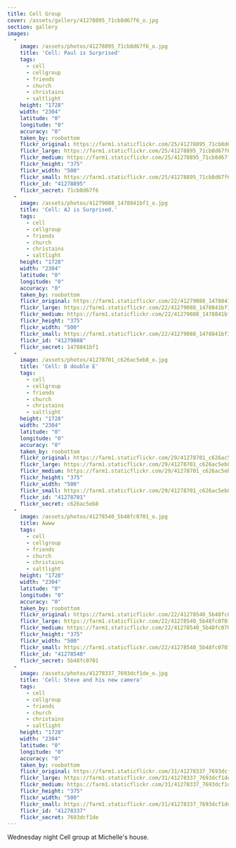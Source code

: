 ```yaml
---
title: Cell Group
cover: /assets/gallery/41278895_71cb8d67f6_o.jpg
section: gallery
images:
  - 
    image: /assets/photos/41278895_71cb8d67f6_o.jpg
    title: 'Cell: Paul is Surprised'
    tags:
      - cell
      - cellgroup
      - friends
      - church
      - christains
      - saltlight
    height: "1728"
    width: "2304"
    latitude: "0"
    longitude: "0"
    accuracy: "0"
    taken_by: roobottom
    flickr_original: https://farm1.staticflickr.com/25/41278895_71cb8d67f6_o.jpg
    flickr_large: https://farm1.staticflickr.com/25/41278895_71cb8d67f6_b.jpg
    flickr_medium: https://farm1.staticflickr.com/25/41278895_71cb8d67f6.jpg
    flickr_height: "375"
    flickr_width: "500"
    flickr_small: https://farm1.staticflickr.com/25/41278895_71cb8d67f6_m.jpg
    flickr_id: "41278895"
    flickr_secret: 71cb8d67f6
  - 
    image: /assets/photos/41279088_1478841bf1_o.jpg
    title: 'Cell: AJ is Surprised.'
    tags:
      - cell
      - cellgroup
      - friends
      - church
      - christains
      - saltlight
    height: "1728"
    width: "2304"
    latitude: "0"
    longitude: "0"
    accuracy: "0"
    taken_by: roobottom
    flickr_original: https://farm1.staticflickr.com/22/41279088_1478841bf1_o.jpg
    flickr_large: https://farm1.staticflickr.com/22/41279088_1478841bf1_b.jpg
    flickr_medium: https://farm1.staticflickr.com/22/41279088_1478841bf1.jpg
    flickr_height: "375"
    flickr_width: "500"
    flickr_small: https://farm1.staticflickr.com/22/41279088_1478841bf1_m.jpg
    flickr_id: "41279088"
    flickr_secret: 1478841bf1
  - 
    image: /assets/photos/41278701_c626ac5eb8_o.jpg
    title: 'Cell: D double E'
    tags:
      - cell
      - cellgroup
      - friends
      - church
      - christains
      - saltlight
    height: "1728"
    width: "2304"
    latitude: "0"
    longitude: "0"
    accuracy: "0"
    taken_by: roobottom
    flickr_original: https://farm1.staticflickr.com/29/41278701_c626ac5eb8_o.jpg
    flickr_large: https://farm1.staticflickr.com/29/41278701_c626ac5eb8_b.jpg
    flickr_medium: https://farm1.staticflickr.com/29/41278701_c626ac5eb8.jpg
    flickr_height: "375"
    flickr_width: "500"
    flickr_small: https://farm1.staticflickr.com/29/41278701_c626ac5eb8_m.jpg
    flickr_id: "41278701"
    flickr_secret: c626ac5eb8
  - 
    image: /assets/photos/41278540_5b48fc0701_o.jpg
    title: Awww
    tags:
      - cell
      - cellgroup
      - friends
      - church
      - christains
      - saltlight
    height: "1728"
    width: "2304"
    latitude: "0"
    longitude: "0"
    accuracy: "0"
    taken_by: roobottom
    flickr_original: https://farm1.staticflickr.com/22/41278540_5b48fc0701_o.jpg
    flickr_large: https://farm1.staticflickr.com/22/41278540_5b48fc0701_b.jpg
    flickr_medium: https://farm1.staticflickr.com/22/41278540_5b48fc0701.jpg
    flickr_height: "375"
    flickr_width: "500"
    flickr_small: https://farm1.staticflickr.com/22/41278540_5b48fc0701_m.jpg
    flickr_id: "41278540"
    flickr_secret: 5b48fc0701
  - 
    image: /assets/photos/41278337_7693dcf1de_o.jpg
    title: 'Cell: Steve and his new camera'
    tags:
      - cell
      - cellgroup
      - friends
      - church
      - christains
      - saltlight
    height: "1728"
    width: "2304"
    latitude: "0"
    longitude: "0"
    accuracy: "0"
    taken_by: roobottom
    flickr_original: https://farm1.staticflickr.com/31/41278337_7693dcf1de_o.jpg
    flickr_large: https://farm1.staticflickr.com/31/41278337_7693dcf1de_b.jpg
    flickr_medium: https://farm1.staticflickr.com/31/41278337_7693dcf1de.jpg
    flickr_height: "375"
    flickr_width: "500"
    flickr_small: https://farm1.staticflickr.com/31/41278337_7693dcf1de_m.jpg
    flickr_id: "41278337"
    flickr_secret: 7693dcf1de
---
```

Wednesday night Cell group at Michelle's house. 